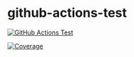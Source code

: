 # github-actions-test 
[![GitHub Actions Test](https://github.com/elysee-01/github-actions-test/actions/workflows/python-package.yml/badge.svg)](https://github.com/elysee-01/github-actions-test/actions/workflows/python-package.yml)

[![Coverage](https://github.com/elysee-01/github-actions-test/coverage.svg)](https://github.com/elysee-01/github-actions-test)
